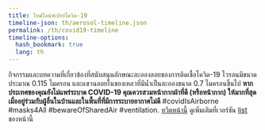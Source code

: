 ```yaml
---
title: ไทม์ไลน์สเปรย์โควิด-19
timeline-json: th/aerosol-timeline.json
permalink: /th/covid19-timeline
timeline-options: 
  hash_bookmark: true
  lang: th
---
```


กิจกรรมและบทความที่เกี่ยวข้องที่สนับสนุนลักษณะละอองลอยของการติดเชื้อโควิด-19 ไวรอนมีขนาดประมาณ 0.115 ไมครอน และแขวนลอยในของเหลวที่มีน้ำเป็นละอองขนาด 0.7 ไมครอนขึ้นไป **หากประเทศของคุณยังไม่แพร่ระบาด COVID-19 คุณควรสวมหน้ากากผ้าที่ดี (หรือหน้ากาก) ให้มากที่สุดเมื่ออยู่ร่วมกับผู้อื่นในบ้านและในพื้นที่ที่มีการระบายอากาศไม่ดี** #covidIsAirborne #masks4All #bewareOfSharedAir #ventilation. <a href="https://twitter.com/intent/tweet?url=https%3A%2F%2Fits-airborne.org%2Fcovid19-timeline&via=AerosolizedC19&text=%23COVIDisAirborne%20%23masks4All%20%23bewareOfSharedAir%20%23ventilation. See: " target="_blank">ทวีตหน้านี้</a> ดูเพิ่มเติมที่เวอร์ชัน [list](covid19-list.html) ของหน้านี้